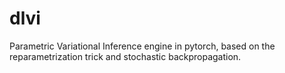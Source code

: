 # dlvi
Parametric Variational Inference engine in pytorch, based on the reparametrization trick and stochastic backpropagation.
